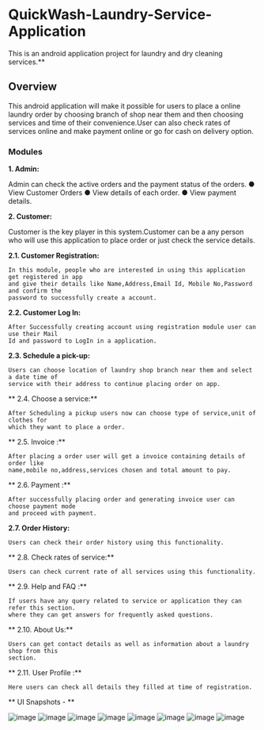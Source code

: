 # QuickWash-Laundry-Service-Application
This is an android application project for laundry and dry cleaning services.**

## Overview 
  This android application will make it possible for users to place a online laundry order
  by choosing branch of shop near them and then choosing services and time of their
  convenience.User can also check rates of services online and make payment online or go for
  cash on delivery option.
  
### Modules
 
 **1. Admin:**

  Admin can check the active orders and the payment status of the orders.
  ● View Customer Orders
  ● View details of each order.
  ● View payment details.
  
**2. Customer:**

  Customer is the key player in this system.Customer can be a any person who will use
  this application to place order or just check the service details.
  
  **2.1. Customer Registration:**

    In this module, people who are interested in using this application get registered in app
    and give their details like Name,Address,Email Id, Mobile No,Password and confirm the
    password to successfully create a account.
    
   **2.2. Customer Log In:**

    After Successfully creating account using registration module user can use their Mail
    Id and password to LogIn in a application.
    
  **2.3. Schedule a pick-up:**
  
    Users can choose location of laundry shop branch near them and select a date time of
    service with their address to continue placing order on app.
    
**  2.4. Choose a service:**

    After Scheduling a pickup users now can choose type of service,unit of clothes for
    which they want to place a order.
    
**  2.5. Invoice :**

    After placing a order user will get a invoice containing details of order like
    name,mobile no,address,services chosen and total amount to pay.
    
**  2.6. Payment :**

    After successfully placing order and generating invoice user can choose payment mode
    and proceed with payment.
    
  **2.7. Order History:**
  
    Users can check their order history using this functionality.
    
 ** 2.8. Check rates of service:**
 
    Users can check current rate of all services using this functionality.
    
**  2.9. Help and FAQ :**

    If users have any query related to service or application they can refer this section.
    where they can get answers for frequently asked questions.
    
**  2.10. About Us:**

    Users can get contact details as well as information about a laundry shop from this
    section.
    
 ** 2.11. User Profile :**
 
    Here users can check all details they filled at time of registration.
    
**  UI Snapshots - **
  
  ![image](https://user-images.githubusercontent.com/30373328/131261988-40f411ee-4f37-47f4-8f06-b998d4fc7a04.png)
  ![image](https://user-images.githubusercontent.com/30373328/131262003-5e2bdc2e-6002-499d-9d3e-d73fd690b2a6.png)
  ![image](https://user-images.githubusercontent.com/30373328/131262017-14c35677-4327-434b-a139-ca107ceec918.png)
  ![image](https://user-images.githubusercontent.com/30373328/131262030-2cd95085-7d18-4edd-a012-f9273580defe.png)
  ![image](https://user-images.githubusercontent.com/30373328/131262049-8140e0a9-4b7f-427d-92e1-acdf4f7b3253.png)
  ![image](https://user-images.githubusercontent.com/30373328/131262057-68709fe6-3383-4db6-ba97-fae98551fa14.png)
  ![image](https://user-images.githubusercontent.com/30373328/131262069-216fb613-87cf-4023-a13b-150e137c60b6.png)
  ![image](https://user-images.githubusercontent.com/30373328/131262079-81addd7f-d58e-4564-85ec-25f4b4fb2d91.png)

